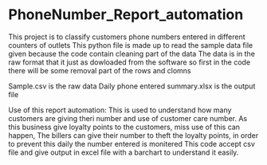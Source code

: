 # PhoneNumber_Report_automation
This project is to classify customers phone numbers entered in different counters of outlets
This python file is made up to read the sample data file given because the code contain cleaning part of the data
The data is in the raw format that it just as dowloaded from the software so first in the code there will be some removal part of the rows and clomns

Sample.csv is the raw data
Daily phone entered summary.xlsx is the output file

Use of this report automation:
This is used to understand how many customers are giving theri number and use of customer care number.
As this business give loyalty points to the customers, miss use of this can happen, The billers can give their number to theft the loyalty points, in order to prevent this daily the number entered is monitered
This code accept csv file and give output in excel file with a barchart to understand it easily.
